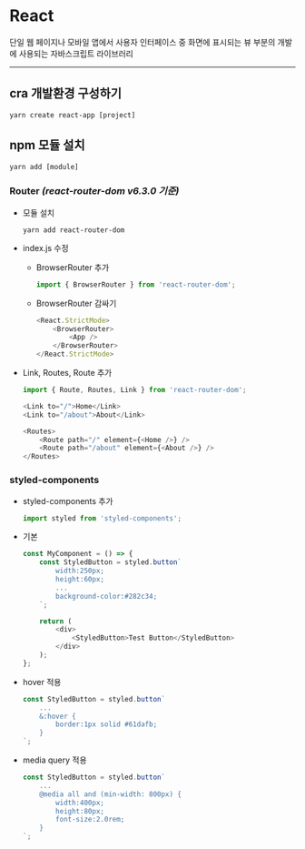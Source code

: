 # **React**
단일 웹 페이지나 모바일 앱에서 사용자 인터페이스 중 화면에 표시되는 뷰 부분의 개발에 사용되는 자바스크립트 라이브러리

---

## **cra 개발환경 구성하기**
```
yarn create react-app [project]
```

## **npm 모듈 설치**
```
yarn add [module]
```

### **Router _(react-router-dom v6.3.0 기준)_**
- 모듈 설치
	```
	yarn add react-router-dom
	```
- index.js 수정
	- BrowserRouter 추가
		```js
		import { BrowserRouter } from 'react-router-dom';
		```

	- BrowserRouter 감싸기
		```js
		<React.StrictMode>
			<BrowserRouter>
				<App />
			</BrowserRouter>
		</React.StrictMode>
		```

- Link, Routes, Route 추가
	```js
	import { Route, Routes, Link } from 'react-router-dom';
	```
	
	```js
	<Link to="/">Home</Link>
	<Link to="/about">About</Link>

	<Routes>
		<Route path="/" element={<Home />} />
		<Route path="/about" element={<About />} />
	</Routes>
	```

### **styled-components**
- styled-components 추가
	```js
	import styled from 'styled-components';
	```

- 기본
	```js
	const MyComponent = () => {
		const StyledButton = styled.button`
			width:250px;
			height:60px;
			...
			background-color:#282c34;
		`;

		return (
			<div>
				<StyledButton>Test Button</StyledButton>
			</div>
		);
	};
	```

- hover 적용
	```js
	const StyledButton = styled.button`
		...
		&:hover	{
			border:1px solid #61dafb;
		}
	`;
	```

- media query 적용
	```js
	const StyledButton = styled.button`
		...
		@media all and (min-width: 800px) {
			width:400px;
			height:80px;
			font-size:2.0rem;
		}
	`;
	```